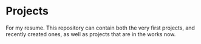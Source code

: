 # Projects
For my resume.
This repository can contain both the very first projects, and recently created ones, as well as projects that are in the works now.
